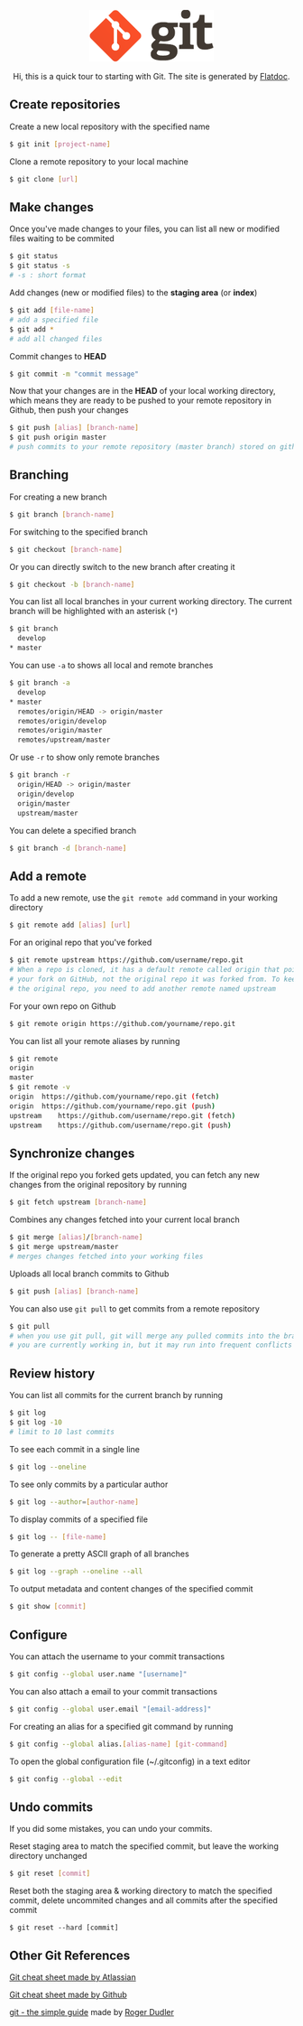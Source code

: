 <p align="center">
	<img alt="Git" src="./img/git-icon.png">
</p>
<p align="center">Hi, this is a quick tour to starting with Git. The site is generated by <a href="http://ricostacruz.com/flatdoc/">Flatdoc</a>.</p>

## Create repositories

Create a new local repository with the specified name

```sh
$ git init [project-name]
```

Clone a remote repository to your local machine

```sh
$ git clone [url]
```

## Make changes

Once you've made changes to your files, you can list all new or modified files waiting to be commited

```sh
$ git status 
$ git status -s	 
# -s : short format
```

Add changes (new or modified files) to the **staging area** (or **index**)

```sh
$ git add [file-name]
# add a specified file
$ git add *			
# add all changed files
```

Commit changes to **HEAD**

```sh
$ git commit -m "commit message"
```

Now that your changes are in the **HEAD** of your local working directory, which means they are ready to be pushed to your remote repository in Github, then push your changes 

```sh
$ git push [alias] [branch-name]
$ git push origin master
# push commits to your remote repository (master branch) stored on github 
```

## Branching

For creating a new branch

```sh
$ git branch [branch-name]
```

For switching to the specified branch 

```sh
$ git checkout [branch-name]
```

Or you can directly switch to the new branch after creating it

```sh
$ git checkout -b [branch-name]
```

You can list all local branches in your current working directory.
The current branch will be highlighted with an asterisk (`*`)

```sh
$ git branch
  develop
* master
```

You can use `-a` to shows all local and remote branches

```sh
$ git branch -a
  develop
* master
  remotes/origin/HEAD -> origin/master
  remotes/origin/develop
  remotes/origin/master
  remotes/upstream/master
```

Or use `-r` to show only remote branches

```sh
$ git branch -r
  origin/HEAD -> origin/master
  origin/develop
  origin/master
  upstream/master
```

You can delete a specified branch

```sh
$ git branch -d [branch-name]
```

## Add a remote

To add a new remote, use the `git remote add` command in your working directory 

```sh
$ git remote add [alias] [url]
```

For an original repo that you've forked

```sh
$ git remote upstream https://github.com/username/repo.git
# When a repo is cloned, it has a default remote called origin that points to 
# your fork on GitHub, not the original repo it was forked from. To keep track of 
# the original repo, you need to add another remote named upstream
```

For your own repo on Github

```sh
$ git remote origin https://github.com/yourname/repo.git
```

You can list all your remote aliases by running

```sh
$ git remote
origin
master
$ git remote -v
origin	https://github.com/yourname/repo.git (fetch)
origin	https://github.com/yourname/repo.git (push)
upstream	https://github.com/username/repo.git (fetch)
upstream	https://github.com/username/repo.git (push)
```

## Synchronize changes

If the original repo you forked gets updated, you can fetch any new changes from the original repository by running

```sh
$ git fetch upstream [branch-name]
```

Combines any changes fetched into your current local branch

```sh
$ git merge [alias]/[branch-name]
$ git merge upstream/master
# merges changes fetched into your working files
```

Uploads all local branch commits to Github

```sh
$ git push [alias] [branch-name]
```

You can also use `git pull` to get commits from a remote repository

```sh
$ git pull 
# when you use git pull, git will merge any pulled commits into the branch 
# you are currently working in, but it may run into frequent conflicts
```

## Review history

You can list all commits for the current branch by running

```sh
$ git log
$ git log -10 
# limit to 10 last commits
```

To see each commit in a single line

```sh
$ git log --oneline
```
To see only commits by a particular author

```sh
$ git log --author=[author-name]
```

To display commits of a specified file

```sh
$ git log -- [file-name]
```

To generate a pretty ASCII graph of all branches

```sh
$ git log --graph --oneline --all
```

To output metadata and content changes of the specified commit

```sh
$ git show [commit]
```

## Configure

You can attach the username to your commit transactions

```sh
$ git config --global user.name "[username]"
```

You can also attach a email to your commit transactions

```sh
$ git config --global user.email "[email-address]"
```

For creating an alias for a specified git command by running

```sh
$ git config --global alias.[alias-name] [git-command]
```

To open the global configuration file (~/.gitconfig) in a text editor

```sh
$ git config --global --edit
```

## Undo commits

If you did some mistakes, you can undo your commits.

Reset staging area to match the specified commit, but leave the working directory unchanged

```sh
$ git reset [commit]
```

Reset both the staging area & working directory to match the specified commit, delete uncommited changes and all commits after the specified commit 

```
$ git reset --hard [commit]
```

## Other Git References

[Git cheat sheet made by Atlassian](https://www.google.fr/url?sa=t&rct=j&q=&esrc=s&source=web&cd=1&sqi=2&ved=0CDIQFjAA&url=https%3A%2F%2Fwww.atlassian.com%2Fdms%2Fwac%2Fimages%2Flanding%2Fgit%2Fatlassian_git_cheatsheet.pdf&ei=Vc6hU8OjMcqH0AX92oHABw&usg=AFQjCNGqtOA5UPshK3MhDPRsKd3Cz0ytZQ&sig2=3Xdv0qdMXULeQwzUgZSf7Q&bvm=bv.69137298,d.d2k&cad=rja)

[Git cheat sheet made by Github](https://github.com/github/training-materials/blob/master/downloads/github-git-cheat-sheet.pdf?raw=true)

[git - the simple guide](http://rogerdudler.github.io/git-guide/) made by [Roger Dudler](https://github.com/rogerdudler)











